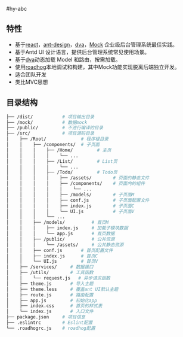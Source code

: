 #hy-abc

## 特性

-   基于[react](https://github.com/facebook/react)，[ant-design](https://github.com/ant-design/ant-design)，[dva](https://github.com/dvajs/dva)，[Mock](https://github.com/nuysoft/Mock) 企业级后台管理系统最佳实践。
-   基于Antd UI 设计语言，提供后台管理系统常见使用场景。
-   基于[dva](https://github.com/dvajs/dva)动态加载 Model 和路由，按需加载。
-   使用[roadhog](https://github.com/sorrycc/roadhog)本地调试和构建，其中Mock功能实现脱离后端独立开发。
-   适合团队开发
-   类比MVC思想


## 目录结构

```bash
├── /dist/           # 项目输出目录
├── /mock/         	 # 数据mock
├── /public/         # 不进行编译的目录
├── /src/            # 项目源码目录
│	 ├── /Root/   			# 程序根目录
│	 │ 	  ├── /components/ 	# 子页面
│	 │ 	  │    ├── /Home/         # 主页
│	 │ 	  │    │    └── ...
│	 │ 	  │    ├── /List/         # List页
│	 │ 	  │    │    └── ...
│	 │ 	  │    ├── /Todo/         # Todo页
│	 │ 	  │    │    ├── /assets/    	# 页面的静态文件
│	 │ 	  │    │    ├── /components/    # 页面内的组件
│	 │ 	  │    │    │    └── ...
│	 │ 	  │    │    ├── /models/    	# 子页面M
│	 │ 	  │    │    ├── conf.js    		# 子页面配置文件
│	 │ 	  │    │    ├── index.js    	# 子页面C
│	 │ 	  │    │    └── UI.js           # 子页面V
│	 │ 	  │    └── ...
│	 │ 	  ├── /models/   		# 首页M
│	 │ 	  │    ├── index.js     # 加载子模块数据
│	 │ 	  │    └── app.js       # 首页数据
│	 │ 	  ├── /public/   		# 公共资源
│	 │ 	  │    └── /assets/     # 公共静态资源
│	 │ 	  ├── conf.js  		# 首页配置文件
│	 │ 	  ├── index.js   	# 首页C
│	 │    └── UI.js         # 首页V
│	 ├── /services/     # 数据接口
│	 ├── /utils/        # 工具函数
│	 │    └── request.js   # 异步请求函数
│	 ├── theme.js       # 导入主题
│	 ├── theme.less     # 覆盖ant UI默认主题
│	 ├── route.js       # 路由配置
│	 ├── app.js         # 初始化app
│	 ├── index.css      # 首页的样式表
│	 └── index.js       # 入口文件   
├── package.json     # 项目信息
├── .eslintrc        # Eslint配置
└── .roadhogrc.js    # roadhog配置
```